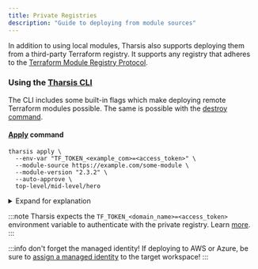 ```yaml
---
title: Private Registries
description: "Guide to deploying from module sources"
---
```


In addition to using local modules, Tharsis also supports deploying them from a third-party Terraform registry. It supports any registry that adheres to the [Terraform Module Registry Protocol](https://www.terraform.io/internals/module-registry-protocol).

### Using the [Tharsis CLI](../../cli/tharsis/intro.md#what-is-the-tharsis-cli)

The CLI includes some built-in flags which make deploying remote Terraform modules possible. The same is possible with the [destroy command](../../cli/tharsis/commands.md#destroy-command).

#### [Apply](../../cli/tharsis/commands.md#apply-command) command

```shell title="Apply a remote Terraform module in workspace hero"
tharsis apply \
  --env-var "TF_TOKEN_<example_com>=<access_token>" \
  --module-source https://example.com/some-module \
  --module-version "2.3.2" \
  --auto-approve \
  top-level/mid-level/hero
```

<details>
<summary>Expand for explanation</summary>

- `--tf-var` and `--env-var`: quickly allow creating simple `key=value` Terraform and environment variable pairs respectively. Use `--tf-var-file` or `--env-var-file` for [variable files](https://www.terraform.io/language/configuration-0-11/variables#variable-files) which also support HCL Terraform variables. Optional.

- `--module-source`: URI to the module. Required for module source, optional otherwise.

- `--module-version`: module version, defaults to the latest. Optional.

- `--auto-approve`: bypass the need to confirm changes to the Terraform configuration and automatically run the apply stage after planning is complete. Optional.

</details>

:::note
Tharsis expects the `TF_TOKEN_<domain_name>=<access_token>` environment variable to authenticate with the private registry. Learn [more](https://www.terraform.io/cli/config/config-file#environment-variable-credentials).
:::

:::info don't forget the managed identity!
If deploying to AWS or Azure, be sure to [assign a managed identity](../overviews/managed_identities.md#assign-a-managed-identity) to the target workspace!
:::
